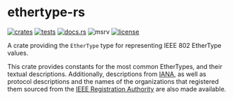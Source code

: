 # ethertype-rs

[![crates](https://img.shields.io/crates/v/ethertype.svg)](https://crates.io/crates/ethertype)
[![tests](https://github.com/wojciech-graj/ethertype/actions/workflows/ci.yml/badge.svg)](https://github.com/wojciech-graj/ethertype/actions/workflows/ci.yml)
[![docs.rs](https://docs.rs/ethertype/badge.svg)](https://docs.rs/ethertype)
![msrv](https://img.shields.io/crates/msrv/ethertype)
[![license](https://img.shields.io/badge/license-MIT-blue.svg)](./LICENSE)

A crate providing the `EtherType` type for representing IEEE 802 EtherType values.

This crate provides constants for the most common EtherTypes, and their textual descriptions. Additionally, descriptions from
[IANA](https://www.iana.org/assignments/ieee-802-numbers/ieee-802-numbers.xhtml), as well as  protocol descriptions and the names of the organizations that registered them sourced from the [IEEE Registration Authority](http://standards.ieee.org/develop/regauth) are also made available.
